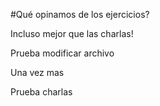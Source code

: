 #Qué opinamos de los ejercicios?

Incluso mejor que las charlas!

Prueba modificar archivo

Una vez mas

Prueba charlas